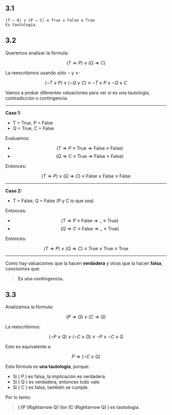 ## 3.1
```
(T ⇒ Q) ∨ (P ⇒ C) ≡ True v False ≡ True
Es tautologia.
```
## 3.2
Queremos analizar la fórmula:

$$
(T \Rightarrow P) \lor (Q \Rightarrow C)
$$

La reescribimos usando sólo ¬ y ∨:

$$
(\neg T \lor P) \lor (\neg Q \lor C)
\equiv \neg T \lor P \lor \neg Q \lor C
$$

Vamos a probar diferentes valuaciones para ver si es una tautología, contradicción o contingencia.

---

**Caso 1:**

- T = True, P = False  
- Q = True, C = False

Evaluamos:

- $$( T \Rightarrow P \equiv \text{True} \Rightarrow \text{False} \equiv \text{False} )$$
- $$( Q \Rightarrow C \equiv \text{True} \Rightarrow \text{False} \equiv \text{False} )$$

Entonces:

$$
(T \Rightarrow P) \lor (Q \Rightarrow C) \equiv \text{False} \lor \text{False} \equiv \text{False}
$$

---

**Caso 2:**

- T = False, Q = False (P y C lo que sea)

Entonces:

- $$( T \Rightarrow P \equiv \text{False} \Rightarrow \_ \equiv \text{True})$$
- $$( Q \Rightarrow C \equiv \text{False} \Rightarrow \_ \equiv \text{True})$$

Entonces:

$$
(T \Rightarrow P) \lor (Q \Rightarrow C) \equiv \text{True} \lor \text{True} \equiv \text{True}
$$

---

Como hay valuaciones que la hacen **verdadera** y otras que la hacen **falsa**, concluimos que:

> **Es una contingencia.**


## 3.3
Analizamos la fórmula:

$$
(P \Rightarrow Q) \lor (C \Rightarrow Q)
$$

La reescribimos:

$$
(\neg P \lor Q) \lor (\neg C \lor Q) \equiv \neg P \lor \neg C \lor Q
$$

Esto es equivalente a:

$$
P \Rightarrow (\neg C \lor Q)
$$

Esta fórmula es **una tautología**, porque:
- Si \( P \) es falsa, la implicación es verdadera.
- Si \( Q \) es verdadera, entonces todo vale.
- Si \( C \) es falsa, también se cumple.

Por lo tanto:

> **\( (P \Rightarrow Q) \lor (C \Rightarrow Q) \) es tautología.**
